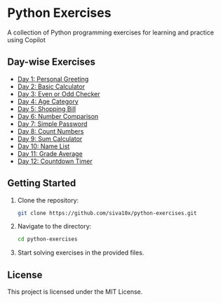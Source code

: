 # Python Exercises

A collection of Python programming exercises for learning and practice using Copilot

## Day-wise Exercises

- [Day 1: Personal Greeting](day-01/PersonalGreeting.py)
- [Day 2: Basic Calculator](day-02/BasicCalculator.py)
- [Day 3: Even or Odd Checker](day-03/EvenOddChecker.py)
- [Day 4: Age Category](day-04/AgeCategory.py)
- [Day 5: Shopping Bill](day-05/ShoppingBill.py)
- [Day 6: Number Comparison](day-06/NumberComparison.py)
- [Day 7: Simple Password](day-07/SimplePassword.py)
- [Day 8: Count Numbers](day-08/CountNumbers.py)
- [Day 9: Sum Calculator](day-09/SumCalculator.py)
- [Day 10: Name List](day-10/NameList.py)
- [Day 11: Grade Average](day-11/GradeAverage.py)
- [Day 12: Countdown Timer](day-12/CountdownTimer.py)

## Getting Started

1. Clone the repository:
     ```bash
     git clone https://github.com/siva10x/python-exercises.git
     ```
2. Navigate to the directory:
     ```bash
     cd python-exercises
     ```
3. Start solving exercises in the provided files.

## License

This project is licensed under the MIT License.